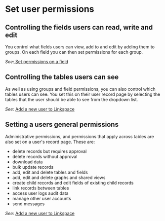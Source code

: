 

# Set user permissions

## Controlling the fields users can read, write and edit

You control what fields users can view, add to and edit by adding them to groups. On each field you can then set permissions for each group.

*See*:[ Set permissions on a field](../../../../030-tables/050-fields/050-field-permissions.md)

## Controlling the tables users can see

As well as using groups and field permissions, you can also control which tables users can see. You set this on their user record page by selecting the tables that the user should be able to see from the dropdown list.

*See:* [Add a new user to Linkspace](../050-users/020-add-users/010-add-user.md)

## Setting a users general permissions

Administrative permissions, and permissions that apply across tables are also set on a user's record page. These are:

* delete records but requires approval
* delete records without approval
* download data
* bulk update records
* add, edit and delete tables and fields
* add, edit and delete graphs and shared views
* create child records and edit fields of existing child records
* link records between tables
* access user logs audit data
* manage other user accounts
* send messages

*See:* [Add a new user to Linkspace](/../../../050-users/020-add-users/010-add-user.md)